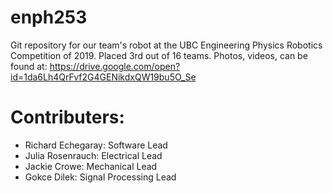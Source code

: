# enph253
Git repository for our team's robot at the UBC Engineering Physics Robotics Competition of 2019. Placed 3rd out of 16 teams.
Photos, videos, can be found at: https://drive.google.com/open?id=1da6Lh4QrFvf2G4GENikdxQW19bu5O_Se

# Contributers:
* Richard Echegaray: Software Lead
* Julia Rosenrauch: Electrical Lead
* Jackie Crowe: Mechanical Lead
* Gokce Dilek: Signal Processing Lead
